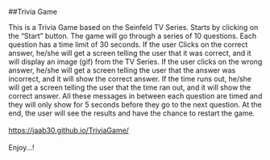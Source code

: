 ##Trivia Game

This is a Trivia Game based on the Seinfeld TV Series. Starts by clicking on the “Start” button. The game will go through a series of 10 questions. Each question has a time limit of 30 seconds. If the user Clicks on the correct answer, he/she will get a screen telling the user that it was correct, and it will display an image (gif) from the TV Series. If the user clicks on the wrong answer, he/she will get a screen telling the user that the answer was incorrect, and it will show the correct answer. If the time runs out, he/she will get a screen telling the user that the time ran out, and it will show the correct answer. All these messages in between each question are timed and they will only show for 5 seconds before they go to the next question. At the end, the user will see the results and have the chance to restart the game. 
<br>
<br>
https://jaab30.github.io/TriviaGame/
<br>
<br>
Enjoy…!
<br>
<br>
